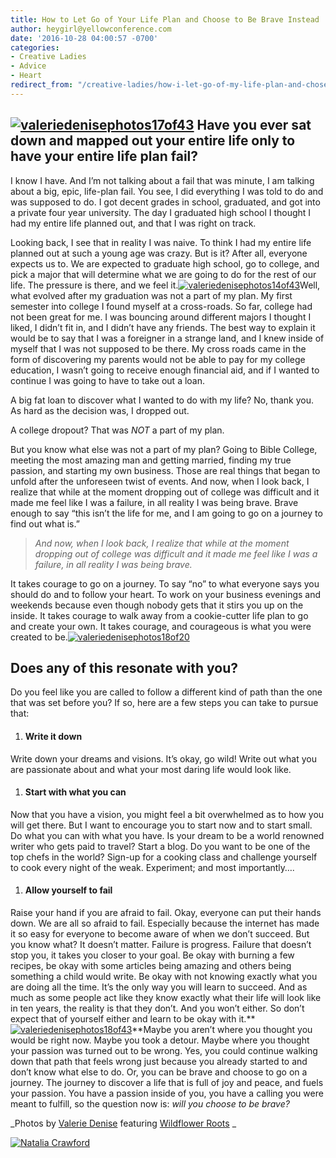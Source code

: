 ```yaml
---
title: How to Let Go of Your Life Plan and Choose to Be Brave Instead
author: heygirl@yellowconference.com
date: '2016-10-28 04:00:57 -0700'
categories:
- Creative Ladies
- Advice
- Heart
redirect_from: "/creative-ladies/how-i-let-go-of-my-life-plan-and-chose-to-be-brave-instead/"
---
```


## [![valeriedenisephotos17of43](https://s3.amazonaws.com/yellow-files/blog/2016/10/ValerieDenisePhotos17of43.jpg)](https://s3.amazonaws.com/yellow-files/blog/2016/10/ValerieDenisePhotos17of43.jpg) Have you ever sat down and mapped out your entire life only to have your entire life plan fail?

I know I have. And I’m not talking about a fail that was minute, I am talking about a big, epic, life-plan fail. You see, I did everything I was told to do and was supposed to do. I got decent grades in school, graduated, and got into a private four year university. The day I graduated high school I thought I had my entire life planned out, and that I was right on track.

Looking back, I see that in reality I was naive. To think I had my entire life planned out at such a young age was crazy. But is it? After all, everyone expects us to. We are expected to graduate high school, go to college, and pick a major that will determine what we are going to do for the rest of our life. The pressure is there, and we feel it.[![valeriedenisephotos14of43](https://s3.amazonaws.com/yellow-files/blog/2016/10/ValerieDenisePhotos14of43.jpg)](https://s3.amazonaws.com/yellow-files/blog/2016/10/ValerieDenisePhotos14of43.jpg)Well, what evolved after my graduation was not a part of my plan. My first semester into college I found myself at a cross-roads. So far, college had not been great for me. I was bouncing around different majors I thought I liked, I didn’t fit in, and I didn’t have any friends. The best way to explain it would be to say that I was a foreigner in a strange land, and I knew inside of myself that I was not supposed to be there. My cross roads came in the form of discovering my parents would not be able to pay for my college education, I wasn’t going to receive enough financial aid, and if I wanted to continue I was going to have to take out a loan.

A big fat loan to discover what I wanted to do with my life? No, thank you. As hard as the decision was, I dropped out.

A college dropout? That was _NOT_ a part of my plan.

But you know what else was not a part of my plan? Going to Bible College, meeting the most amazing man and getting married, finding my true passion, and starting my own business. Those are real things that began to unfold after the unforeseen twist of events. And now, when I look back, I realize that while at the moment dropping out of college was difficult and it made me feel like I was a failure, in all reality I was being brave. Brave enough to say “this isn’t the life for me, and I am going to go on a journey to find out what is.”

> _And now, when I look back, I realize that while at the moment dropping out of college was difficult and it made me feel like I was a failure, in all reality I was being brave._

It takes courage to go on a journey. To say “no” to what everyone says you should do and to follow your heart. To work on your business evenings and weekends because even though nobody gets that it stirs you up on the inside. It takes courage to walk away from a cookie-cutter life plan to go and create your own. It takes courage, and courageous is what you were created to be.[![valeriedenisephotos18of20](https://s3.amazonaws.com/yellow-files/blog/2016/10/ValerieDenisePhotos18of20.jpg)](https://s3.amazonaws.com/yellow-files/blog/2016/10/ValerieDenisePhotos18of20.jpg)

## Does any of this resonate with you?

Do you feel like you are called to follow a different kind of path than the one that was set before you? If so, here are a few steps you can take to pursue that:

1.  #### **Write it down**

Write down your dreams and visions. It’s okay, go wild! Write out what you are passionate about and what your most daring life would look like.

1.  #### **Start with what you can**

Now that you have a vision, you might feel a bit overwhelmed as to how you will get there. But I want to encourage you to start now and to start small. Do what you can with what you have. Is your dream to be a world renowned writer who gets paid to travel? Start a blog. Do you want to be one of the top chefs in the world? Sign-up for a cooking class and challenge yourself to cook every night of the weak. Experiment; and most importantly….

1.  #### **Allow yourself to fail**

Raise your hand if you are afraid to fail. Okay, everyone can put their hands down. We are all so afraid to fail. Especially because the internet has made it so easy for everyone to become aware of when we don’t succeed. But you know what? It doesn’t matter. Failure is progress. Failure that doesn’t stop you, it takes you closer to your goal. Be okay with burning a few recipes, be okay with some articles being amazing and others being something a child would write. Be okay with not knowing exactly what you are doing all the time. It’s the only way you will learn to succeed. And as much as some people act like they know exactly what their life will look like in ten years, the reality is that they don’t. And you won’t either. So don’t expect that of yourself either and learn to be okay with it.**[![valeriedenisephotos18of43](https://s3.amazonaws.com/yellow-files/blog/2016/10/ValerieDenisePhotos18of43.jpg)](https://s3.amazonaws.com/yellow-files/blog/2016/10/ValerieDenisePhotos18of43.jpg)**Maybe you aren’t where you thought you would be right now. Maybe you took a detour. Maybe where you thought your passion was turned out to be wrong. Yes, you could continue walking down that path that feels wrong just because you already started to and don’t know what else to do. Or, you can be brave and choose to go on a journey. The journey to discover a life that is full of joy and peace, and fuels your passion. You have a passion inside of you, you have a calling you were meant to fulfill, so the question now is: _will you choose to be brave?_

_Photos by [Valerie Denise](http://www.valeriedenisephotos.com/) featuring [Wildflower Roots](http://wildflower-roots.myshopify.com/) _

[![Natalia Crawford](https://s3.amazonaws.com/yellow-files/blog/2016/06/NataliaCrawford.jpg)](http://typeninecreatives.com/)
